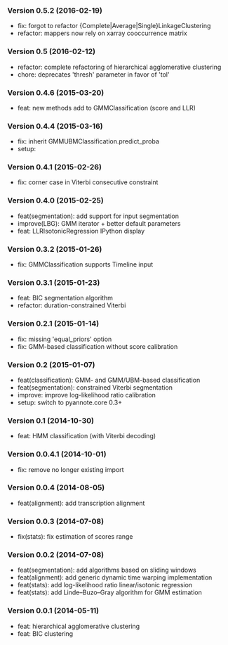 ### Version 0.5.2 (2016-02-19)

  - fix: forgot to refactor {Complete|Average|Single}LinkageClustering
  - refactor: mappers now rely on xarray cooccurrence matrix

### Version 0.5 (2016-02-12)

  - refactor: complete refactoring of hierarchical agglomerative clustering
  - chore: deprecates 'thresh' parameter in favor of 'tol'

### Version 0.4.6 (2015-03-20)

  - feat: new methods add to GMMClassification (score and LLR)

### Version 0.4.4 (2015-03-16)

  - fix: inherit GMMUBMClassification.predict_proba
  - setup:

### Version 0.4.1 (2015-02-26)

  - fix: corner case in Viterbi consecutive constraint

### Version 0.4.0 (2015-02-25)

 - feat(segmentation): add support for input segmentation
 - improve(LBG): GMM iterator + better default parameters
 - feat: LLRIsotonicRegression IPython display

### Version 0.3.2 (2015-01-26)

  - fix: GMMClassification supports Timeline input

### Version 0.3.1 (2015-01-23)

  - feat: BIC segmentation algorithm
  - refactor: duration-constrained Viterbi

### Version 0.2.1 (2015-01-14)

  - fix: missing 'equal_priors' option
  - fix: GMM-based classification without score calibration

### Version 0.2 (2015-01-07)

  - feat(classification): GMM- and GMM/UBM-based classification
  - feat(segmentation): constrained Viterbi segmentation
  - improve: improve log-likelihood ratio calibration
  - setup: switch to pyannote.core 0.3+

### Version 0.1 (2014-10-30)

  - feat: HMM classification (with Viterbi decoding)

### Version 0.0.4.1 (2014-10-01)

  - fix: remove no longer existing import

### Version 0.0.4 (2014-08-05)

  - feat(alignment): add transcription alignment

### Version 0.0.3 (2014-07-08)

  - fix(stats): fix estimation of scores range

### Version 0.0.2 (2014-07-08)

  - feat(segmentation): add algorithms based on sliding windows
  - feat(alignment): add generic dynamic time warping implementation
  - feat(stats): add log-likelihood ratio linear/isotonic regression
  - feat(stats): add Linde–Buzo–Gray algorithm for GMM estimation

### Version 0.0.1 (2014-05-11)

  - feat: hierarchical agglomerative clustering
  - feat: BIC clustering
